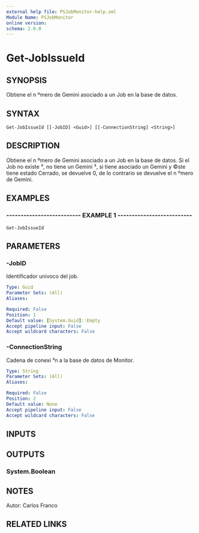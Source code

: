 ```yaml
---
external help file: PSJobMonitor-help.xml
Module Name: PSJobMonitor
online version: 
schema: 2.0.0
---
```


# Get-JobIssueId

## SYNOPSIS
Obtiene el n ºmero de Gemini asociado a un Job en la base de datos.

## SYNTAX

```
Get-JobIssueId [[-JobID] <Guid>] [[-ConnectionString] <String>]
```

## DESCRIPTION
Obtiene el n ºmero de Gemini asociado a un Job en la base de datos. 
Si el Job no existe  ³, no tiene un Gemini  ³, si tiene asociado un Gemini y  ©ste tiene estado Cerrado, 
se devuelve 0, de lo contrario se devuelve el n ºmero de Gemini.

## EXAMPLES

### -------------------------- EXAMPLE 1 --------------------------
```
Get-JobIssueId
```

## PARAMETERS

### -JobID
Identificador univoco del job.

```yaml
Type: Guid
Parameter Sets: (All)
Aliases: 

Required: False
Position: 1
Default value: [System.Guid]::Empty
Accept pipeline input: False
Accept wildcard characters: False
```

### -ConnectionString
Cadena de conexi ³n a la base de datos de Monitor.

```yaml
Type: String
Parameter Sets: (All)
Aliases: 

Required: False
Position: 2
Default value: None
Accept pipeline input: False
Accept wildcard characters: False
```

## INPUTS

## OUTPUTS

### System.Boolean

## NOTES
Autor: Carlos Franco

## RELATED LINKS

